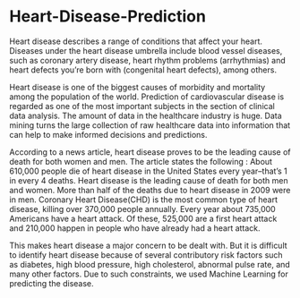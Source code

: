 # Heart-Disease-Prediction

Heart disease describes a range of conditions that affect your heart. Diseases under the heart disease umbrella include blood vessel diseases, such as coronary artery disease, heart rhythm problems (arrhythmias) and heart defects you’re born with (congenital heart defects), among others.

Heart disease is one of the biggest causes of morbidity and mortality among the population of the world. Prediction of cardiovascular disease is regarded as one of the most important subjects in the section of clinical data analysis. The amount of data in the healthcare industry is huge. Data mining turns the large collection of raw healthcare data into information that can help to make informed decisions and predictions.

According to a news article, heart disease proves to be the leading cause of death for both women and men. The article states the following :
About 610,000 people die of heart disease in the United States every year–that’s 1 in every 4 deaths.
Heart disease is the leading cause of death for both men and women. 
More than half of the deaths due to heart disease in 2009 were in men.
Coronary Heart Disease(CHD) is the most common type of heart disease, killing over 370,000 people annually.
Every year about 735,000 Americans have a heart attack. Of these, 525,000 are a first heart attack and 210,000 happen in people who have already had a heart attack.

This makes heart disease a major concern to be dealt with. But it is difficult to identify heart disease because of several contributory risk factors such as diabetes, high blood pressure, high cholesterol, abnormal pulse rate, and many other factors. Due to such constraints, we used Machine Learning for predicting the disease.
